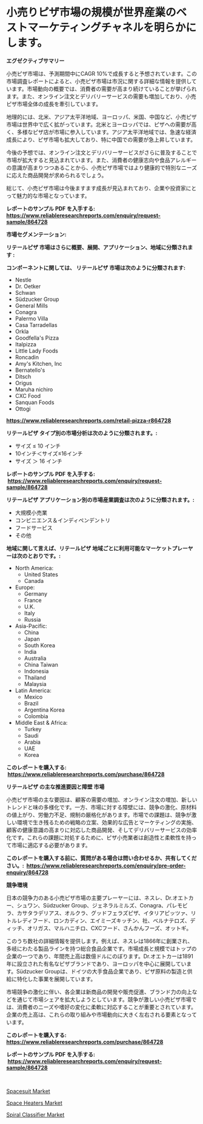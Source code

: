 <p><h1>小売りピザ市場の規模が世界産業のベストマーケティングチャネルを明らかにします。</h1></p><p><strong>エグゼクティブサマリー</strong></p>
<p><p>小売ピザ市場は、予測期間中にCAGR 10%で成長すると予想されています。この市場調査レポートによると、小売ピザ市場は市況に関する詳細な情報を提供しています。市場動向の概要では、消費者の需要が高まり続けていることが挙げられます。また、オンライン注文とデリバリーサービスの需要も増加しており、小売ピザ市場全体の成長を牽引しています。</p><p>地理的には、北米、アジア太平洋地域、ヨーロッパ、米国、中国など、小売ピザ市場は世界中で広く拡がっています。北米とヨーロッパでは、ピザへの需要が高く、多様なピザ店が市場に参入しています。アジア太平洋地域では、急速な経済成長により、ピザ市場も拡大しており、特に中国での需要が急上昇しています。</p><p>今後の予想では、オンライン注文とデリバリーサービスがさらに普及することで市場が拡大すると見込まれています。また、消費者の健康志向や食品アレルギーの意識が高まりつつあることから、小売ピザ市場ではより健康的で特別なニーズに応えた商品開発が求められるでしょう。</p><p>総じて、小売ピザ市場は今後ますます成長が見込まれており、企業や投資家にとって魅力的な市場となっています。</p></p>
<p><strong>レポートのサンプル PDF を入手する: <a href="https://www.reliableresearchreports.com/enquiry/request-sample/864728">https://www.reliableresearchreports.com/enquiry/request-sample/864728</a></strong></p>
<p><strong>市場セグメンテーション:</strong></p>
<p><strong> リテールピザ 市場はさらに概要、展開、アプリケーション、地域に分類されます :</strong></p>
<p><strong>コンポーネントに関しては、 リテールピザ 市場は次のように分類されます: &nbsp;</strong></p>
<p><ul><li>Nestle</li><li>Dr. Oetker</li><li>Schwan</li><li>Südzucker Group</li><li>General Mills</li><li>Conagra</li><li>Palermo Villa</li><li>Casa Tarradellas</li><li>Orkla</li><li>Goodfella's Pizza</li><li>Italpizza</li><li>Little Lady Foods</li><li>Roncadin</li><li>Amy's Kitchen, Inc</li><li>Bernatello's</li><li>Ditsch</li><li>Origus</li><li>Maruha nichiro</li><li>CXC Food</li><li>Sanquan Foods</li><li>Ottogi</li></ul></p>
<p><strong><a href="https://www.reliableresearchreports.com/retail-pizza-r864728">https://www.reliableresearchreports.com/retail-pizza-r864728</a></strong></p>
<p><strong> リテールピザ タイプ別の市場分析は次のように分類されます。:</strong></p>
<p><ul><li>サイズ ≤ 10 インチ</li><li>10インチ＜サイズ≤16インチ</li><li>サイズ ＞ 16 インチ</li></ul></p>
<p><strong>レポートのサンプル PDF を入手する: &nbsp;<a href="https://www.reliableresearchreports.com/enquiry/request-sample/864728">https://www.reliableresearchreports.com/enquiry/request-sample/864728</a></strong></p>
<p><strong> リテールピザ アプリケーション別の市場産業調査は次のように分類されます。:</strong></p>
<p><ul><li>大規模小売業</li><li>コンビニエンス＆インディペンデントリ</li><li>フードサービス</li><li>その他</li></ul></p>
<p><strong>地域に関して言えば、リテールピザ 地域ごとに利用可能なマーケットプレーヤーは次のとおりです。:</strong></p>
<p><ul>
    <li>
        North America:
        <ul>
            <li>United States</li>
            <li>Canada</li>
        </ul>
    </li>
    <li>
        Europe:
        <ul>
            <li>Germany</li>
            <li>France</li>
            <li>U.K.</li>
            <li>Italy</li>
            <li>Russia</li>
        </ul>
    </li>
    <li>
        Asia-Pacific:
        <ul>
            <li>China</li>
            <li>Japan</li>
            <li>South Korea</li>
            <li>India</li>
            <li>Australia</li>
            <li>China Taiwan</li>
            <li>Indonesia</li>
            <li>Thailand</li>
            <li>Malaysia</li>
        </ul>
    </li>
    <li>
        Latin America:
        <ul>
            <li>Mexico</li>
            <li>Brazil</li>
            <li>Argentina Korea</li>
            <li>Colombia</li>
        </ul>
    </li>
    <li>
        Middle East & Africa:
        <ul>
            <li>Turkey</li>
            <li>Saudi</li>
            <li>Arabia</li>
            <li>UAE</li>
            <li>Korea</li>
        </ul>
    </li>
    </ul></p>
<p><strong>このレポートを購入する: &nbsp;<a href="https://www.reliableresearchreports.com/purchase/864728">https://www.reliableresearchreports.com/purchase/864728</a></strong></p>
<p><strong>リテールピザ の主な推進要因と障壁 市場</strong></p>
<p><p>小売ピザ市場の主な要因は、顧客の需要の増加、オンライン注文の増加、新しいトレンドと味の多様化です。一方、市場に対する障壁には、競争の激化、原材料の値上がり、労働力不足、規制の厳格化があります。市場での課題は、競争が激しい環境で生き残るための戦略の立案、効果的な広告とマーケティングの実施、顧客の健康意識の高まりに対応した商品開発、そしてデリバリーサービスの効率化です。これらの課題に対処するために、ピザ小売業者は創造性と柔軟性を持って市場に適応する必要があります。</p></p>
<p><strong>このレポートを購入する前に、質問がある場合は問い合わせるか、共有してください。:&nbsp; <a href="https://www.reliableresearchreports.com/enquiry/pre-order-enquiry/864728">https://www.reliableresearchreports.com/enquiry/pre-order-enquiry/864728</a></strong></p>
<p><strong>競争環境</strong></p>
<p><p>日本の競争力のある小売ピザ市場の主要プレーヤーには、ネスレ、Dr.オエトカー、シュワン、Südzucker Group、ジェネラルミルズ、Conagra、パレモビラ、カサタラデリアス、オルクラ、グッドフェラズピザ、イタリアピッツァ、リトルレディフード、ロンカディン、エイミーズキッチン、社、ベルナテロズ、ディッチ、オリガス、マルハニチロ、CXCフード、さんかんフーズ、オットギ。</p><p>このうち数社の詳細情報を提供します。例えば、ネスレは1866年に創業され、多岐にわたる製品ラインを持つ総合食品企業です。市場成長と規模ではトップの企業の一つであり、年間売上高は数億ドルにのぼります。Dr.オエトカーは1891年に設立された有名なピザブランドであり、ヨーロッパを中心に展開しています。Südzucker Groupは、ドイツの大手食品企業であり、ピザ原料の製造と供給に特化した事業を展開しています。</p><p>市場競争の激化に伴い、各企業は新商品の開発や販売促進、ブランド力の向上などを通じて市場シェアを拡大しようとしています。競争が激しい小売ピザ市場では、消費者のニーズや嗜好の変化に柔軟に対応することが重要とされています。企業の売上高は、これらの取り組みや市場動向に大きく左右される要素となっています。</p></p>
<p><strong>このレポートを購入する: &nbsp; <a href="https://www.reliableresearchreports.com/purchase/864728">https://www.reliableresearchreports.com/purchase/864728</a></strong></p>
<p><strong>レポートのサンプル PDF を入手する: &nbsp;<a href="https://www.reliableresearchreports.com/enquiry/request-sample/864728">https://www.reliableresearchreports.com/enquiry/request-sample/864728</a></strong><strong></strong></p>
<p>&nbsp;</p>
<p><p><a href="https://github.com/mahnoor2003/Market-Research-Report-List-4/blob/main/spacesuit-market.md">Spacesuit Market</a></p><p><a href="https://github.com/BryceTownsendr/Market-Research-Report-List-4/blob/main/space-heaters-market.md">Space Heaters Market</a></p><p><a href="https://github.com/juancolorado15/Market-Research-Report-List-2/blob/main/spiral-classifier-market.md">Spiral Classifier Market</a></p></p>